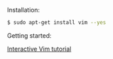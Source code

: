 Installation: 

```bash
$ sudo apt-get install vim --yes
```

Getting started:

[Interactive Vim tutorial](http://www.openvim.com/)
